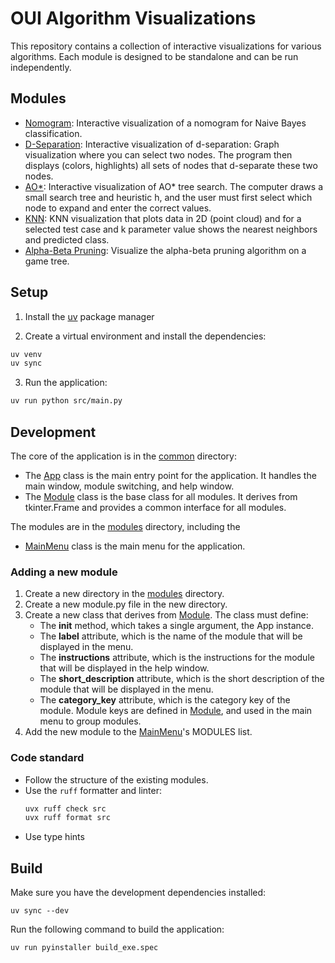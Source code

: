 # OUI Algorithm Visualizations

This repository contains a collection of interactive visualizations for various algorithms. Each module is designed to be standalone and can be run independently.

## Modules

- [Nomogram](src/modules/nomogram): Interactive visualization of a nomogram for Naive Bayes classification.
- [D-Separation](src/modules/d_separation): Interactive visualization of d-separation: Graph visualization where you can select two nodes. The program then displays (colors, highlights) all sets of nodes that d-separate these two nodes.
- [AO\*](src/modules/ao_star): Interactive visualization of AO\* tree search. The computer draws a small search tree and heuristic h, and the user must first select which node to expand and enter the correct values.
- [KNN](src/modules/knn): KNN visualization that plots data in 2D (point cloud) and for a selected test case and k parameter value shows the nearest neighbors and predicted class.
- [Alpha-Beta Pruning](src/modules/ab_pruning): Visualize the alpha-beta pruning algorithm on a game tree.

## Setup

1. Install the [uv](https://docs.astral.sh/uv/) package manager

2. Create a virtual environment and install the dependencies:

```bash
uv venv
uv sync
```

3. Run the application:

```bash
uv run python src/main.py
```

## Development

The core of the application is in the [common](src/common) directory:

- The [App](src/common/app.py) class is the main entry point for the application. It handles the main window, module switching, and help window.
- The [Module](src/common/module.py) class is the base class for all modules. It derives from tkinter.Frame and provides a common interface for all modules.

The modules are in the [modules](src/modules) directory, including the

- [MainMenu](src/common/main_menu.py) class is the main menu for the application.

### Adding a new module

1. Create a new directory in the [modules](src/modules) directory.
2. Create a new module.py file in the new directory.
3. Create a new class that derives from [Module](src/common/module.py). The class must define:
   - The **init** method, which takes a single argument, the App instance.
   - The **label** attribute, which is the name of the module that will be displayed in the menu.
   - The **instructions** attribute, which is the instructions for the module that will be displayed in the help window.
   - The **short_description** attribute, which is the short description of the module that will be displayed in the menu.
   - The **category_key** attribute, which is the category key of the module. Module keys are defined in [Module](src/common/module.py), and used in the main menu to group modules.
4. Add the new module to the [MainMenu](src/common/main_menu.py)'s MODULES list.

### Code standard

- Follow the structure of the existing modules.
- Use the `ruff` formatter and linter:
  ```bash
  uvx ruff check src
  uvx ruff format src
  ```
- Use type hints

## Build

Make sure you have the development dependencies installed:

```
uv sync --dev
```

Run the following command to build the application:

```bash
uv run pyinstaller build_exe.spec
```
